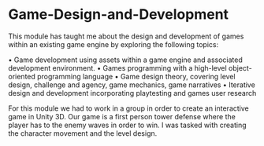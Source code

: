 # Game-Design-and-Development

This module has taught me about the design and development of games within an existing game engine by exploring the following topics:

• Game development using assets within a game engine and associated development environment.
• Games programming with a high-level object-oriented programming language
• Game design theory, covering level design, challenge and agency, game mechanics, game narratives
• Iterative design and development incorporating playtesting and games user research

For this module we had to work in a group in order to create an interactive game in Unity 3D. 
Our game is a first person tower defense where the player has to the enemy waves in order to win. I was tasked with creating the character movement and the level design.
